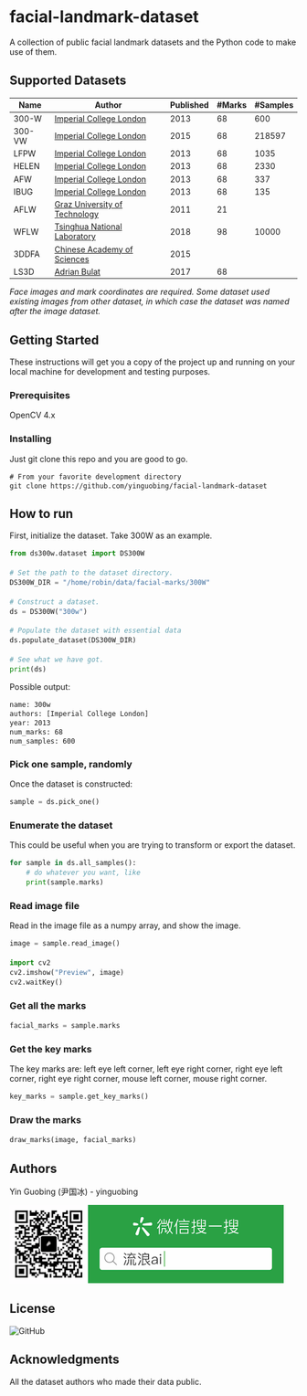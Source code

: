 # facial-landmark-dataset
A collection of public facial landmark datasets and the Python code to make use of them.

## Supported Datasets

| Name   | Author                                                                                                         | Published | #Marks | #Samples |
| ------ | -------------------------------------------------------------------------------------------------------------- | --------- | ------ | -------- |
| 300-W  | [Imperial College London](https://ibug.doc.ic.ac.uk/resources/300-W/)                                          | 2013      | 68     | 600      |
| 300-VW | [Imperial College London](https://ibug.doc.ic.ac.uk/resources/300-VW/)                                         | 2015      | 68     | 218597   |
| LFPW   | [Imperial College London](https://ibug.doc.ic.ac.uk/resources/facial-point-annotations/)                       | 2013      | 68     | 1035     |
| HELEN  | [Imperial College London](https://ibug.doc.ic.ac.uk/resources/facial-point-annotations/)                       | 2013      | 68     | 2330     |
| AFW    | [Imperial College London](https://ibug.doc.ic.ac.uk/resources/facial-point-annotations/)                       | 2013      | 68     | 337      |
| IBUG   | [Imperial College London](https://ibug.doc.ic.ac.uk/resources/facial-point-annotations/)                       | 2013      | 68     | 135      |
| AFLW   | [Graz University of Technology](https://www.tugraz.at/institute/icg/research/team-bischof/lrs/downloads/aflw/) | 2011      | 21     |          |
| WFLW   | [Tsinghua National Laboratory](https://wywu.github.io/projects/LAB/WFLW.html)                                  | 2018      | 98     | 10000    |
| 3DDFA  | [Chinese Academy of Sciences](http://www.cbsr.ia.ac.cn/users/xiangyuzhu/projects/3DDFA/main.htm)               | 2015      |        |          |
| LS3D   | [Adrian Bulat](https://www.adrianbulat.com/face-alignment)                                                     | 2017      | 68     |          |

*Face images and mark coordinates are required. Some dataset used existing images from other dataset, in which case the dataset was named after the image dataset.*

## Getting Started

These instructions will get you a copy of the project up and running on your local machine for development and testing purposes.

### Prerequisites
OpenCV 4.x

### Installing
Just git clone this repo and you are good to go.

```shell
# From your favorite development directory
git clone https://github.com/yinguobing/facial-landmark-dataset
```

## How to run

First, initialize the dataset. Take 300W as an example.
```python
from ds300w.dataset import DS300W

# Set the path to the dataset directory.
DS300W_DIR = "/home/robin/data/facial-marks/300W"

# Construct a dataset.
ds = DS300W("300w")

# Populate the dataset with essential data
ds.populate_dataset(DS300W_DIR)

# See what we have got.
print(ds)
```
Possible output:

```shell
name: 300w
authors: [Imperial College London]
year: 2013
num_marks: 68
num_samples: 600
```


### Pick one sample, randomly

Once the dataset is constructed:
```python
sample = ds.pick_one()
```

### Enumerate the dataset
This could be useful when you are trying to transform or export the dataset.
```python
for sample in ds.all_samples():
    # do whatever you want, like
    print(sample.marks)
```

### Read image file
Read in the image file as a numpy array, and show the image.

```python
image = sample.read_image()

import cv2
cv2.imshow("Preview", image)
cv2.waitKey()
```

### Get all the marks

```python
facial_marks = sample.marks
```

### Get the key marks
The key marks are: left eye left corner, left eye right corner, right eye left corner, right eye right corner, mouse left corner, mouse right corner.

```python
key_marks = sample.get_key_marks()
```

### Draw the marks
```python
draw_marks(image, facial_marks)
```


## Authors
Yin Guobing (尹国冰) - yinguobing

![wechat](doc/wechat.png)

## License
![GitHub](https://img.shields.io/github/license/yinguobing/facial-landmark-dataset)

## Acknowledgments
All the dataset authors who made their data public.